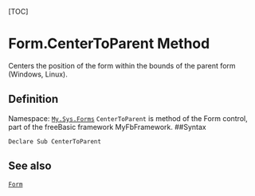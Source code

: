 [TOC]
# Form.CenterToParent Method
Centers the position of the form within the bounds of the parent form (Windows, Linux).
## Definition
Namespace: [`My.Sys.Forms`](My.Sys.Forms.md)
`CenterToParent` is method of the Form control, part of the freeBasic framework MyFbFramework.
##Syntax
```freeBasic
Declare Sub CenterToParent
```

## See also
[`Form`](Form.md)
